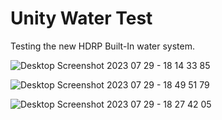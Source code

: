 # Unity Water Test
 Testing the new HDRP Built-In water system.

![Desktop Screenshot 2023 07 29 - 18 14 33 85](https://github.com/max3661/Unity-Water-Test/assets/83460693/b088713f-ec8e-4f0f-905f-42de085e02fe)

![Desktop Screenshot 2023 07 29 - 18 49 51 79](https://github.com/max3661/Unity-Water-Test/assets/83460693/be5d8600-61bb-42a9-8c9a-935a53a205a4)

![Desktop Screenshot 2023 07 29 - 18 27 42 05](https://github.com/max3661/Unity-Water-Test/assets/83460693/00c464b1-d932-4038-b83d-3a14291155e2)
